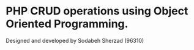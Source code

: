 # PHP CRUD operations using Object Oriented Programming.
Designed and developed by Sodabeh Sherzad (96310)
